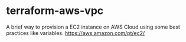 # terraform-aws-vpc
A brief way to provision a EC2 instance on AWS Cloud using some best practices like variables. https://aws.amazon.com/pt/ec2/
